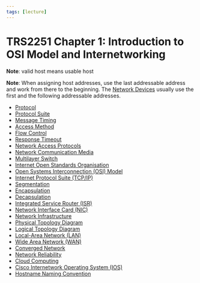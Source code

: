 ```yaml
---
tags: [lecture]
---
```


# TRS2251 Chapter 1: Introduction to OSI Model and Internetworking

**Note**: valid host means usable host

**Note**: When assigning host addresses, use the last addressable address and
work from there to the beginning. The [Network Devices](202207051821.md) usually
use the first and the following addressable addresses.

- [Protocol](202209302229.md)
- [Protocol Suite](202209302301.md)
- [Message Timing](202209302241.md)
- [Access Method](202209302243.md)
- [Flow Control](202209302245.md)
- [Response Timeout](202209302248.md)
- [Network Access Protocols](202209302259.md)
- [Network Communication Media](202209271520.md)
- [Multilayer Switch](202207051907.md)
- [Internet Open Standards Organisation](202210010823.md)
- [Open Systems Interconnection (OSI) Model](202206131632.md)
- [Internet Protocol Suite (TCP/IP)](202206151238.md)
- [Segmentation](202210012043.md)
- [Encapsulation](202210012046.md)
- [Decapsulation](202210012048.md)
- [Integrated Service Router (ISR)](202210012057.md)
- [Network Interface Card (NIC)](202210012104.md)
- [Network Infrastructure](202210012107.md)
- [Physical Topology Diagram](202210012110.md)
- [Logical Topology Diagram](202210012112.md)
- [Local-Area Network (LAN)](202207051554.md)
- [Wide Area Network (WAN)](202207150833.md)
- [Converged Network](202210012119.md)
- [Network Reliability](202210012123.md)
- [Cloud Computing](202210012158.md)
- [Cisco Internetwork Operating System (IOS)](202210012232.md)
- [Hostname Naming Convention](202210111331.md)
